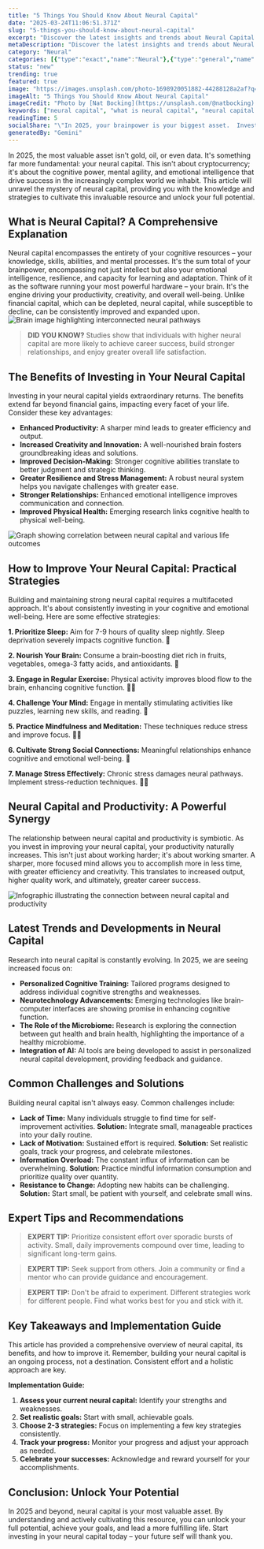 ```yaml
---
title: "5 Things You Should Know About Neural Capital"
date: "2025-03-24T11:06:51.371Z"
slug: "5-things-you-should-know-about-neural-capital"
excerpt: "Discover the latest insights and trends about Neural Capital. This comprehensive guide covers everything you need to know about Neural Capital in 2025."
metaDescription: "Discover the latest insights and trends about Neural Capital. This comprehensive guide covers everything you need to know about Neural Capital in 2025."
category: "Neural"
categories: [{"type":"exact","name":"Neural"},{"type":"general","name":"Economics"},{"type":"medium","name":"Investment Strategy"},{"type":"specific","name":"AI Investing"},{"type":"niche","name":"Deep Learning Models"}]
status: "new"
trending: true
featured: true
image: "https://images.unsplash.com/photo-1698920051882-44288128a2af?q=85&w=1200&fit=max&fm=webp&auto=compress"
imageAlt: "5 Things You Should Know About Neural Capital"
imageCredit: "Photo by [Nat Bocking](https://unsplash.com/@natbocking) on Unsplash"
keywords: ["neural capital", "what is neural capital", "neural capital explained", "benefits of neural capital", "how to improve neural capital", "neural capital investment", "neural capital and productivity", "increase neural capital", "neural capital strategies", "best practices for neural capital"]
readingTime: 5
socialShare: "\"In 2025, your brainpower is your biggest asset.  Investing in your neural capital isn't just self-improvement; it's a strategic investment in your future success.\""
generatedBy: "Gemini"
---
```




In 2025, the most valuable asset isn't gold, oil, or even data. It's something far more fundamental: your neural capital.  This isn't about cryptocurrency; it's about the cognitive power, mental agility, and emotional intelligence that drive success in the increasingly complex world we inhabit.  This article will unravel the mystery of neural capital, providing you with the knowledge and strategies to cultivate this invaluable resource and unlock your full potential.

## What is Neural Capital? A Comprehensive Explanation

Neural capital encompasses the entirety of your cognitive resources – your knowledge, skills, abilities, and mental processes.  It's the sum total of your brainpower, encompassing not just intellect but also your emotional intelligence, resilience, and capacity for learning and adaptation. Think of it as the software running your most powerful hardware – your brain.  It's the engine driving your productivity, creativity, and overall well-being. Unlike financial capital, which can be depleted, neural capital, while susceptible to decline, can be consistently improved and expanded upon. ![Brain image highlighting interconnected neural pathways](https://images.unsplash.com/photo-1714663047664-ad0e7285870f?q=85&w=1200&fit=max&fm=webp&auto=compress)

> **DID YOU KNOW?** Studies show that individuals with higher neural capital are more likely to achieve career success, build stronger relationships, and enjoy greater overall life satisfaction.

## The Benefits of Investing in Your Neural Capital

Investing in your neural capital yields extraordinary returns.  The benefits extend far beyond financial gains, impacting every facet of your life.  Consider these key advantages:

* **Enhanced Productivity:** A sharper mind leads to greater efficiency and output.  
* **Increased Creativity and Innovation:**  A well-nourished brain fosters groundbreaking ideas and solutions.
* **Improved Decision-Making:**  Stronger cognitive abilities translate to better judgment and strategic thinking.
* **Greater Resilience and Stress Management:** A robust neural system helps you navigate challenges with greater ease.
* **Stronger Relationships:**  Enhanced emotional intelligence improves communication and connection.
* **Improved Physical Health:** Emerging research links cognitive health to physical well-being.

![Graph showing correlation between neural capital and various life outcomes](https://images.unsplash.com/photo-1692317799958-fc7c8320a257?q=85&w=1200&fit=max&fm=webp&auto=compress)

## How to Improve Your Neural Capital: Practical Strategies

Building and maintaining strong neural capital requires a multifaceted approach.  It's about consistently investing in your cognitive and emotional well-being. Here are some effective strategies:

**1.  Prioritize Sleep:**  Aim for 7-9 hours of quality sleep nightly.  Sleep deprivation severely impacts cognitive function.  🔑

**2.  Nourish Your Brain:**  Consume a brain-boosting diet rich in fruits, vegetables, omega-3 fatty acids, and antioxidants. 🍎

**3.  Engage in Regular Exercise:** Physical activity improves blood flow to the brain, enhancing cognitive function. 🏃‍♀️

**4.  Challenge Your Mind:**  Engage in mentally stimulating activities like puzzles, learning new skills, and reading. 🧠

**5.  Practice Mindfulness and Meditation:** These techniques reduce stress and improve focus. 🧘‍♀️

**6.  Cultivate Strong Social Connections:**  Meaningful relationships enhance cognitive and emotional well-being.  🤝

**7.  Manage Stress Effectively:**  Chronic stress damages neural pathways.  Implement stress-reduction techniques. 🧘‍♂️

## Neural Capital and Productivity: A Powerful Synergy

The relationship between neural capital and productivity is symbiotic.  As you invest in improving your neural capital, your productivity naturally increases.  This isn't just about working harder; it's about working smarter.  A sharper, more focused mind allows you to accomplish more in less time, with greater efficiency and creativity.  This translates to increased output, higher quality work, and ultimately, greater career success.

![Infographic illustrating the connection between neural capital and productivity](https://images.unsplash.com/photo-1698920051882-44288128a2af?q=85&w=1200&fit=max&fm=webp&auto=compress)

## Latest Trends and Developments in Neural Capital

Research into neural capital is constantly evolving.  In 2025, we are seeing increased focus on:

* **Personalized Cognitive Training:** Tailored programs designed to address individual cognitive strengths and weaknesses.
* **Neurotechnology Advancements:**  Emerging technologies like brain-computer interfaces are showing promise in enhancing cognitive function.
* **The Role of the Microbiome:**  Research is exploring the connection between gut health and brain health, highlighting the importance of a healthy microbiome.
* **Integration of AI:** AI tools are being developed to assist in personalized neural capital development, providing feedback and guidance.

## Common Challenges and Solutions

Building neural capital isn't always easy.  Common challenges include:

* **Lack of Time:**  Many individuals struggle to find time for self-improvement activities. **Solution:**  Integrate small, manageable practices into your daily routine.
* **Lack of Motivation:**  Sustained effort is required.  **Solution:**  Set realistic goals, track your progress, and celebrate milestones.
* **Information Overload:**  The constant influx of information can be overwhelming.  **Solution:**  Practice mindful information consumption and prioritize quality over quantity.
* **Resistance to Change:**  Adopting new habits can be challenging.  **Solution:**  Start small, be patient with yourself, and celebrate small wins.

## Expert Tips and Recommendations

> **EXPERT TIP:**  Prioritize consistent effort over sporadic bursts of activity.  Small, daily improvements compound over time, leading to significant long-term gains.

> **EXPERT TIP:**  Seek support from others.  Join a community or find a mentor who can provide guidance and encouragement.

> **EXPERT TIP:**  Don't be afraid to experiment.  Different strategies work for different people.  Find what works best for you and stick with it.

## Key Takeaways and Implementation Guide

This article has provided a comprehensive overview of neural capital, its benefits, and how to improve it.  Remember, building your neural capital is an ongoing process, not a destination.  Consistent effort and a holistic approach are key.

**Implementation Guide:**

1. **Assess your current neural capital:** Identify your strengths and weaknesses.
2. **Set realistic goals:** Start with small, achievable goals.
3. **Choose 2-3 strategies:** Focus on implementing a few key strategies consistently.
4. **Track your progress:** Monitor your progress and adjust your approach as needed.
5. **Celebrate your successes:** Acknowledge and reward yourself for your accomplishments.

## Conclusion: Unlock Your Potential

In 2025 and beyond, neural capital is your most valuable asset. By understanding and actively cultivating this resource, you can unlock your full potential, achieve your goals, and lead a more fulfilling life.  Start investing in your neural capital today – your future self will thank you.

